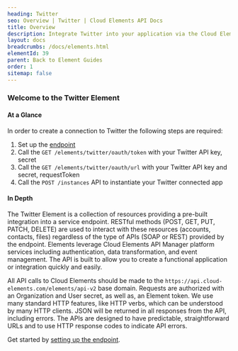 ```yaml
---
heading: Twitter
seo: Overview | Twitter | Cloud Elements API Docs
title: Overview
description: Integrate Twitter into your application via the Cloud Elements APIs.
layout: docs
breadcrumbs: /docs/elements.html
elementId: 39
parent: Back to Element Guides
order: 1
sitemap: false
---
```


### Welcome to the Twitter Element


#### At a Glance

In order to create a connection to Twitter the following steps are required:

1. Set up the [endpoint](twitter-endpoint-setup.html)
2. Call the `GET /elements/twitter/oauth/token` with your Twitter API key, secret
3. Call the `GET /elements/twitter/oauth/url` with your Twitter API key and secret, requestToken
4. Call the `POST /instances` API to instantiate your Twitter connected app

#### In Depth

The Twitter Element is a collection of resources providing a pre-built integration into a service endpoint. RESTful methods (POST, GET, PUT, PATCH, DELETE) are used to interact with these resources (accounts, contacts, files) regardless of the type of APIs (SOAP or REST) provided by the endpoint. Elements leverage Cloud Elements API Manager platform services including authentication, data transformation, and event management.  The API is built to allow you to create a functional application or integration quickly and easily.

All API calls to Cloud Elements should be made to the `https://api.cloud-elements.com/elements/api-v2` base domain. Requests are authorized with an Organization and User secret, as well as, an Element token.  We use many standard HTTP features, like HTTP verbs, which can be understood by many HTTP clients. JSON will be returned in all responses from the API, including errors. The APIs are designed to have predictable, straightforward URLs and to use HTTP response codes to indicate API errors.

Get started by [setting up the endpoint](twitter-endpoint-setup.html).
